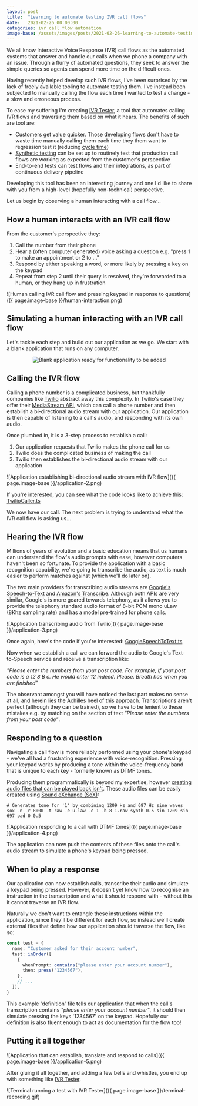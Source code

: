 ```yaml
---
layout: post
title:  "Learning to automate testing IVR call flows"
date:   2021-02-26 00:00:00
categories: ivr call flow automation
image-base: /assets/images/posts/2021-02-26-learning-to-automate-testing-ivr-call-flows
---
```


We all know Interactive Voice Response (IVR) call flows as the automated systems that answer and handle our calls when
we phone a company with an issue. Through a flurry of automated questions, they seek to answer the simple queries so
agents can spend more time on the difficult ones.

Having recently helped develop such IVR flows, I've been surprised by the lack of freely available tooling to
automate testing them. I've instead been subjected to manually calling the flow each time I wanted to test a change - a
slow and erroneous process.

To ease my suffering I'm creating [IVR Tester](https://github.com/SketchingDev/ivr-tester), a tool that automates
calling IVR flows and traversing them based on what it hears. The benefits of such are tool are:

- Customers get value quicker. Those developing flows don't have to waste time manually calling them each time they
  them want to regression test it (reducing [cycle time](https://www.davefarley.net/?p=218))
- [Synthetic testing](https://en.wikipedia.org/wiki/Synthetic_monitoring) can be set up to routinely test that
  production call flows are working as expected from the customer's perspective
- End-to-end tests can test flows and their integrations, as part of continuous delivery pipeline

Developing this tool has been an interesting journey and one I'd like to share with you from a high-level
(hopefully non-technical) perspective.

Let us begin by observing a human interacting with a call flow...

## How a human interacts with an IVR call flow

From the customer's perspective they:
1. Call the number from their phone
2. Hear a (often computer generated) voice asking a question e.g. "press 1 to make an appointment or 2 to ..."
3. Respond by either speaking a word, or more likely by pressing a key on the keypad
4. Repeat from step 2 until their query is resolved, they're forwarded to a human, or they hang up in frustration

![Human calling IVR call flow and pressing keypad in response to questions]({{ page.image-base }}/human-interaction.png)

## Simulating a human interacting with an IVR call flow

Let's tackle each step and build out our application as we go. We start with a blank application that runs on any
computer.

<p style="text-align: center">
  <img alt="Blank application ready for functionality to be added" src="{{ page.image-base }}/application-1.png" />
</p>

## Calling the IVR flow

Calling a phone number is a complicated business, but thankfully companies like [Twilio](http://twilio.com/) abstract
away this complexity. In Twilio's case they offer their
[MediaStream API](https://www.twilio.com/blog/media-streams-public-beta), which can call a phone number and then
establish a bi-directional audio stream with our application. Our application is then capable of listening to a call's
audio, and responding with its own audio.

Once plumbed in, it is a 3-step process to establish a call:
1. Our application requests that Twilio makes the phone call for us
2. Twilio does the complicated business of making the call
3. Twilio then establishes the bi-directional audio stream with our application

![Application establishing bi-directional audio stream with IVR flow]({{ page.image-base }}/application-2.png)

If you're interested, you can see what the code looks like to achieve this:
[TwilioCaller.ts](https://github.com/SketchingDev/ivr-tester/blob/4d85b12d4d1187072145690e70f4a6a456401119/packages/ivr-tester/src/call/TwilioCaller.ts#L40-L61)

We now have our call. The next problem is trying to understand what the IVR call flow is asking us...

## Hearing the IVR flow

Millions of years of evolution and a basic education means that us humans can understand the flow's audio prompts with
ease, however computers haven't been so fortunate. To provide the application with a basic recognition capability, we're
going to transcribe the audio, as text is much easier to perform matches against (which we'll do later on).

The two main providers for transcribing audio streams are
[Google's Speech-to-Text](https://cloud.google.com/speech-to-text) and
[Amazon's Transcribe](https://aws.amazon.com/transcribe/). Although both APIs are very similar, Google's is more
geared towards telephony, as it allows you to provide the telephony standard audio format of 8-bit PCM
mono uLaw (8Khz sampling rate) and has a model pre-trained for phone calls.

![Application transcribing audio from Twilio]({{ page.image-base }}/application-3.png)

Once again, here's the code if you're interested: [GoogleSpeechToText.ts](https://github.com/SketchingDev/ivr-tester/blob/4d85b12d4d1187072145690e70f4a6a456401119/packages/transcriber-google-speech-to-text/src/GoogleSpeechToText.ts)

Now when we establish a call we can forward the audio to Google's Text-to-Speech service and receive a transcription
like:

*"Please enter the numbers from your post code. For example, If your post code is a 12 8 B c. He would enter 12 indeed.
Please. Breath has when you are finished"*

The observant amongst you will have noticed the last part makes no sense at all, and herein lies the Achilles heel of
this approach. Transcriptions aren't perfect (although they can be trained), so we have to be lenient to these
mistakes e.g. by matching on the section of text *"Please enter the numbers from your post code"*.

## Responding to a question

Navigating a call flow is more reliably performed using your phone's keypad - we've all had a frustrating experience
with voice-recognition. Pressing your keypad works by producing a tone within the voice-frequency band that is unique
to each key - formerly known as DTMF tones.

Producing them programmatically is beyond my expertise, however
[creating audio files that can be played back isn't](https://github.com/SketchingDev/ivr-tester/tree/4d85b12d4d1187072145690e70f4a6a456401119/packages/ivr-tester/src/call/dtmf/raw).
These audio files can be easily created using [Sound eXchange (SoX)](http://sox.sourceforge.net/):

```shell
# Generates tone for '1' by combining 1209 Hz and 697 Hz sine waves
sox -n -r 8000 -t raw -e u-law -c 1 -b 8 1.raw synth 0.5 sin 1209 sin 697 pad 0 0.5
```

![Application responding to a call with DTMF tones]({{ page.image-base }}/application-4.png)

The application can now push the contents of these files onto the call's audio stream to simulate a phone's keypad being
pressed.

## When to play a response

Our application can now establish calls, transcribe their audio and simulate a keypad being pressed. However, it doesn't
yet know how to recognise an instruction in the transcription and what it should respond with - without this it cannot
traverse an IVR flow.

Naturally we don't want to entangle these instructions within the application, since they'll be different for each flow,
so instead we'll create external files that define how our application should traverse the flow, like so:

```typescript
const test = {
  name: "Customer asked for their account number",
  test: inOrder([
    {
      whenPrompt: contains("please enter your account number"),
      then: press("1234567"),
    },
    // ...
  ]),
}
```

This example 'definition' file tells our application that when the call's transcription contains *"please enter your
account number"*, it should then simulate pressing the keys '1234567' on the keypad. Hopefully our definition is also
fluent enough to act as documentation for the flow too!

## Putting it all together

![Application that can establish, translate and respond to calls]({{ page.image-base }}/application-5.png)

After gluing it all together, and adding a few bells and whistles, you end up with something like
[IVR Tester](https://github.com/SketchingDev/ivr-tester).

![Terminal running a test with IVR Tester]({{ page.image-base }}/terminal-recording.gif)
